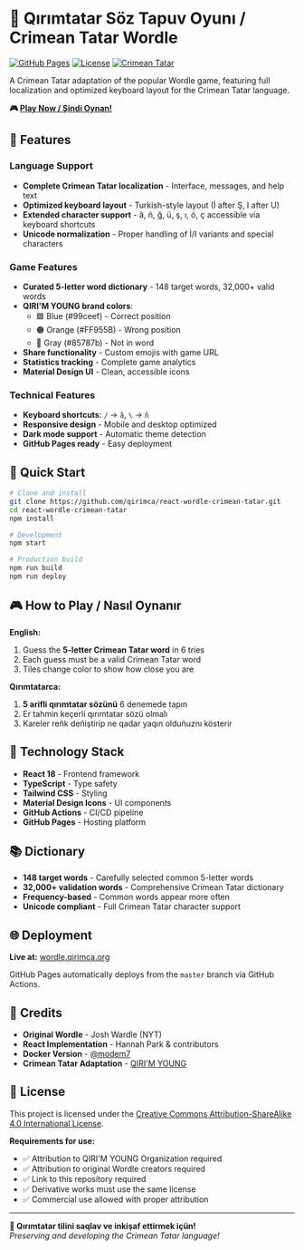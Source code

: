 # 🎯 Qırımtatar Söz Tapuv Oyunı / Crimean Tatar Wordle

[![GitHub Pages](https://img.shields.io/badge/GitHub%20Pages-Live-brightgreen)](https://wordle.qirimca.org)
[![License](https://img.shields.io/badge/License-CC%20BY--SA%204.0-lightgrey.svg)](LICENSE)
[![Crimean Tatar](https://img.shields.io/badge/Language-Qırımtatar-red.svg)](https://www.instagram.com/qirim.young/)

A Crimean Tatar adaptation of the popular Wordle game, featuring full localization and optimized keyboard layout for the Crimean Tatar language.

**🎮 [Play Now / Şindi Oynan!](https://wordle.qirimca.org)**

## 🌟 Features

### Language Support
- **Complete Crimean Tatar localization** - Interface, messages, and help text
- **Optimized keyboard layout** - Turkish-style layout (İ after Ş, I after U)  
- **Extended character support** - â, ñ, ğ, ü, ş, ı, ö, ç accessible via keyboard shortcuts
- **Unicode normalization** - Proper handling of İ/I variants and special characters

### Game Features  
- **Curated 5-letter word dictionary** - 148 target words, 32,000+ valid words
- **QIRI'M YOUNG brand colors**:
  - 🟦 Blue (#99ceef) - Correct position
  - 🟠 Orange (#FF955B) - Wrong position  
  - 🔳 Gray (#85787b) - Not in word
- **Share functionality** - Custom emojis with game URL
- **Statistics tracking** - Complete game analytics
- **Material Design UI** - Clean, accessible icons

### Technical Features
- **Keyboard shortcuts**: `/` → `â`, `\` → `ñ`
- **Responsive design** - Mobile and desktop optimized
- **Dark mode support** - Automatic theme detection
- **GitHub Pages ready** - Easy deployment

## 🚀 Quick Start

```bash
# Clone and install
git clone https://github.com/qirimca/react-wordle-crimean-tatar.git
cd react-wordle-crimean-tatar
npm install

# Development
npm start

# Production build  
npm run build
npm run deploy
```

## 🎮 How to Play / Nasıl Oynanır

**English:**
1. Guess the **5-letter Crimean Tatar word** in 6 tries
2. Each guess must be a valid Crimean Tatar word  
3. Tiles change color to show how close you are

**Qırımtatarca:**
1. **5 arifli qırımtatar sözünü** 6 denemede tapın
2. Er tahmin keçerli qırımtatar sözü olmalı
3. Kareler reñk deñiştirip ne qadar yaqın olduñuznı kösterir

## 🔧 Technology Stack

- **React 18** - Frontend framework
- **TypeScript** - Type safety  
- **Tailwind CSS** - Styling
- **Material Design Icons** - UI components
- **GitHub Actions** - CI/CD pipeline
- **GitHub Pages** - Hosting platform

## 📚 Dictionary

- **148 target words** - Carefully selected common 5-letter words
- **32,000+ validation words** - Comprehensive Crimean Tatar dictionary
- **Frequency-based** - Common words appear more often
- **Unicode compliant** - Full Crimean Tatar character support

## 🌐 Deployment

**Live at:** [wordle.qirimca.org](https://wordle.qirimca.org)

GitHub Pages automatically deploys from the `master` branch via GitHub Actions.

## 🙏 Credits

- **Original Wordle** - Josh Wardle (NYT)
- **React Implementation** - Hannah Park & contributors
- **Docker Version** - [@modem7](https://github.com/modem7/react-wordle)
- **Crimean Tatar Adaptation** - [QIRI'M YOUNG](https://www.instagram.com/qirim.young/)

## 📄 License

This project is licensed under the [Creative Commons Attribution-ShareAlike 4.0 International License](LICENSE).

**Requirements for use:**
- ✅ Attribution to QIRI'M YOUNG Organization required
- ✅ Attribution to original Wordle creators required  
- ✅ Link to this repository required
- ✅ Derivative works must use the same license
- ✅ Commercial use allowed with proper attribution

---

**🎯 Qırımtatar tilini saqlav ve inkişaf ettirmek içün!**  
*Preserving and developing the Crimean Tatar language!*

